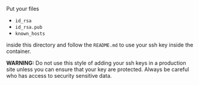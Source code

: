 Put your files

- `id_rsa`
- `id_rsa.pub`
- `known_hosts`

inside this directory and follow the `README.md` to use your ssh key inside the container.

**WARNING:** Do not use this style of adding your ssh keys in a production site unless you can ensure that your key are protected. Always be careful who has access to security sensitive data.